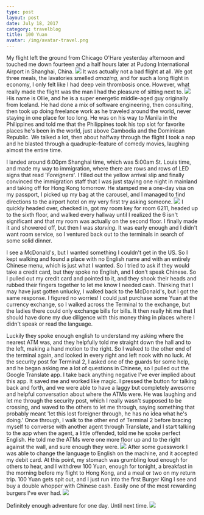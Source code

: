```yaml
---
type: post
layout: post
date: July 18, 2017
category: travelblog
title: 100 Yuan
avatar: /img/avatar-travel.png
---
```


My flight left the ground from Chicago O'Hare yesterday afternoon and touched me down fourteen and a half hours later at Pudong International Airport in Shanghai, China. <img src="{{ '/img/start_lounge.jpg' }}"/> It was actually not a bad flight at all. We got three meals, the lavatories smelled *amazing*, and for such a long flight in economy, I only felt like I had deep vein thrombosis once. However, what really made the flight was the man I had the pleasure of sitting next to. <img src="{{ '/img/flight_to_shanghai.webp' }}"/> His name is Ollie, and he is a super energetic middle-aged guy originally from Iceland. He had done a mix of software engineering, then consulting, then took up doing freelance work as he traveled around the world, never staying in one place for too long. He was on his way to Manila in the Philippines and told me that the Philippines took his top slot for favorite places he's been in the world, just above Cambodia and the Dominican Republic. We talked a lot, then about halfway through the flight I took a nap and he blasted through a quadruple-feature of comedy movies, laughing almost the entire time.

I landed around 6:00pm Shanghai time, which was 5:00am St. Louis time, and made my way to immigration, where there are rows and rows of LED signs that read '*Foreigners*'. I filled out the yellow arrival slip and finally convinced the immigration staff that I was just staying one night in mainland and taking off for Hong Kong tomorrow. He stamped me a one-day visa on my passport, I picked up my bag at the carousel, and I managed to find directions to the airport hotel on my very first try asking someone. <img src="{{ '/img/pudong_airport_hotel.webp' }}"/> I quickly headed over, checked in, got my room key for room 6211, headed up to the sixth floor, and walked every hallway until I realized the 6 isn't significant and that my room was actually on the second floor. I finally made it and showered off, but then I was *starving*. It was early enough and I didn't want room service, so I ventured back out to the terminals in search of some solid dinner.

I see a McDonald's, but I wanted something I couldn't get in the US. So I kept walking and found a place with no English name and with an entirely Chinese menu, which is just what I wanted. So I tried to ask if they would take a credit card, but they spoke no English, and I don't speak Chinese. So I pulled out my credit card and pointed to it, and they shook their heads and rubbed their fingers together to let me know I needed cash. Thinking that I may have just gotten unlucky, I walked back to the McDonald's, but I got the same response. I figured no worries! I could just purchase some Yuan at the currency exchange, so I walked across the Terminal to the exchange, but the ladies there could only exchange bills for bills. It then really hit me that I should have done my due diligence with this money thing in places where I didn't speak or read the language.

Luckily they spoke enough english to understand my asking where the nearest ATM was, and they helpfully told me straight down the hall and to the left, making a hand motion to the right. So I walked to the other end of the terminal again, and looked in every right and left nook with no luck. At the security post for Terminal 2, I asked one of the guards for some help, and he began asking me a lot of questions in Chinese, so I pulled out the Google Translate app. I take back anything negative I've ever implied about this app. It saved me and worked like magic. I pressed the button for talking back and forth, and we were able to have a laggy but completely awesome and helpful conversation about where the ATMs were. He was laughing and let me through the security post, which I really wasn't supposed to be crossing, and waved to the others to let me through, saying something that probably meant 'let this lost foreigner through, he has no idea what he's doing.' Once through, I walk to the other end of Terminal 2 before bracing myself to converse with another agent through Translate, and I start talking to the app when the agent, a little offended, told me he spoke perfect English. He told me the ATMs were one more floor up and to the right against the wall, and sure enough they were. <img src="{{ '/img/ATM.webp' }}"/> After some guesswork I was able to change the language to English on the machine, and it accepted my debit card. At this point, my stomach was grumbling loud enough for others to hear, and I withdrew 100 Yuan, enough for tonight, a breakfast in the morning before my flight to Hong Kong, and a meal or two on my return trip. 100 Yuan gets spit out, and I just run into the first Burger King I see and buy a double whopper with Chinese cash. Easily one of the most rewarding burgers I've ever had. <img src="{{ '/img/best_burger_ever.webp' }}"/>

Definitely enough adventure for one day. Until next time. <img src="{{ '/img/dazhong_first_night.webp' }}"/>

